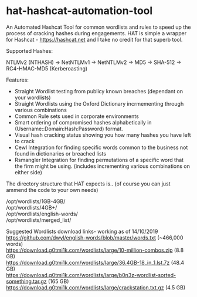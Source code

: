 # hat-hashcat-automation-tool
An Automated Hashcat Tool for common wordlists and rules to speed up the process of cracking hashes during engagements.
HAT is simple a wrapper for Hashcat - https://hashcat.net and I take no credit for that superb tool.

Supported Hashes:

NTLMv2 (NTHASH) -> NetNTLMv1 -> NetNTLMv2 -> MD5 -> SHA-512 -> RC4-HMAC-MD5 (Kerberoasting)


Features:

* Straight Wordlist testing from publicy known breaches (dependant on your wordlists)
* Straight Wordlists using the Oxford Dictionary incrmementing through various combinations
* Common Rule sets used in corporate environments
* Smart ordering of compromised hashes alphabetically in (Username::Domain:Hash:Password) format.
* Visual hash cracking status showing you how many hashes you have left to crack 
* Cewl Integration for finding specific words common to the business not found in dictionaries or breached lists
* Rsmangler Integration for finding permutations of a specific word that the firm might be using. (includes incrementing various combinations on either side)


The directory structure that HAT expects is.. (of course you can just ammend the code to your own needs)

/opt/wordlists/1GB-4GB/  
/opt/wordlists/4GB+/  
/opt/wordlists/english-words/  
/opt/wordlists/merged_list/  


Suggested Wordlists download links- working as of 14/10/2019  
https://github.com/dwyl/english-words/blob/master/words.txt (~466,000 words)  
https://download.g0tmi1k.com/wordlists/large/10-million-combos.zip (8.8 GB)  
https://download.g0tmi1k.com/wordlists/large/36.4GB-18_in_1.lst.7z (48.4 GB)  
https://download.g0tmi1k.com/wordlists/large/b0n3z-wordlist-sorted-something.tar.gz (165 GB)  
https://download.g0tmi1k.com/wordlists/large/crackstation.txt.gz (4.5 GB)  
